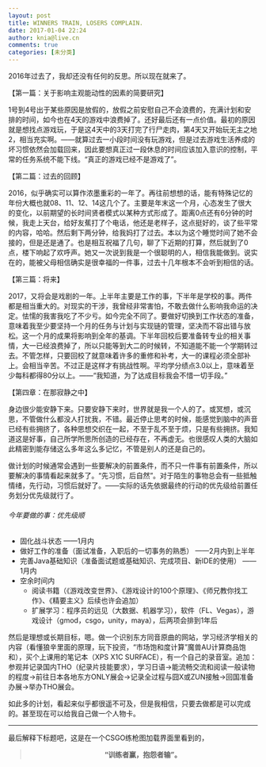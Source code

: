 ```yaml
---
layout: post
title: WINNERS TRAIN, LOSERS COMPLAIN.
date: 2017-01-04 22:24
author: knia@live.cn
comments: true
categories: [未分类]
---
```

2016年过去了，我却还没有任何的反思。所以现在就来了。<!--more-->

【第一篇：关于影响主观能动性的因素的简要研究】

1号到4号出于某些原因是放假的，放假之前安慰自己不会浪费的，充满计划和安排的时间，如今也在4天的游戏中浪费掉了。还好最后还有一点价值。最初的原因就是想找点游戏玩，于是这4天中的3天打完了行尸走肉，第4天又开始玩无主之地2，相当充实啊。——就算过去一小段时间没有玩游戏，但是过去游戏生活养成的坏习惯依然会加载回来，因此要想真正过一段休息的时间应该加入意识的控制，平常的任务系统不能下线。“真正的游戏已经不是游戏了”。

【第二篇：过去的回顾】

2016，似乎确实可以算作浓墨重彩的一年了。再往前想想的话，能有特殊记忆的年份大概也就08、11、12、14这几个了。主要是年末这一个月，心态发生了很大的变化，以前期望的长时间贤者模式以某种方式形成了。距离0点还有6分钟的时候，我走上天台，给好友蕉打了个电话，他还是老样子，这点挺好的，谈了些平常的内容，哈哈。然后剩下两分钟，给我妈打了过去。本以为这个睡觉时间了她不会接的，但是还是通了。也是相互祝福了几句，聊了下近期的打算，然后就到了0点，楼下响起了欢呼声。她又一次说到我是一个很聪明的人，相信我能做到。说实在的，能被父母相信确实是很幸福的一件事，过去十几年根本不会听到相信的话。

【第三篇：将来】

2017，又将会是戏剧的一年。上半年主要是工作的事，下半年是学校的事。两件都是相当重大的。对现实的干涉，我曾经非常害怕，不敢去做什么影响我命运的决定。怯懦的我害我吃了不少亏。如今完全不同了。要做好切换到工作状态的准备，意味着我至少要坚持一个月的任务与计划与实现链的管理，坚决而不容出错与放松。这一个月的成果将影响到全年的基调。下半年回校后要准备转专业的相关事情，大一已经浪费掉了，所以只能等到大二的时候转，不知道能不能一个学期转过去。不管怎样，只要回校了就意味着许多的重修和补考，大一的课程必须全部补上。会相当辛苦。不过正是这样才有挑战性啊。平均学分绩点3.0以上，意味着至少每科都得80分以上。——“我知道，为了达成目标我会不惜一切手段。”

【第四章：在那寂静之中】

身边很少能安静下来。只要安静下来时，世界就是我一个人的了。或冥想，或沉思，不管做什么都没人打扰我，不错。最近停止思考的时候，能感觉到脑中的声音已经有些拥挤了，各种思想交织在一起，不至于乱不至于烦，只是有些拥挤。我知道这是好事，自己所学所思所创造的已经存在，不再虚无。也很感叹人类的大脑如此精密到能存储这么多年这么多记忆，不管是别人的还是自己的。

做计划的时候通常会遇到一些要解决的前置条件，而不只一件事有前置条件，所以要解决的事情看起来就多了。“先习惯，后自然”。对于陌生的事物总会有一些抵触情绪，先行动，习惯后就好了。——实际的话先依据最终的行动的优先级给前置任务划分优先级就行了。
<h6>今年要做的事：优先级顺</h6>
<ul>
 	<li>固化战斗状态 ——1月内</li>
 	<li>做好工作的准备（面试准备，入职后的一切事务的熟悉） ——2月内到上半年</li>
 	<li>完善Java基础知识（准备面试题或基础知识、完成项目、新IDE的使用） ——1月内</li>
 	<li>空余时间内
<ul>
 	<li>阅读书籍（《游戏改变世界》、《游戏设计的100个原理》、《师兄教你找工作》、《精要主义》后续也许会追加）</li>
 	<li>扩展学习：程序员的远见（大数据、机器学习），软件（FL、Vegas），游戏设计（gmod，csgo，unity，maya），后两项会排到1年后</li>
</ul>
</li>
</ul>
然后是理想或长期目标，嗯。做一个识别东方同音原曲的网站，学习经济学相关的内容（看懂狼辛里面的原理，玩下投资，“市场饱和度计算”魔兽AU计算商品饱和），买个上课用的笔记本（XPS X1C SURFACE），有一个自己的录音室。追加：参观并记录国内THO（纪录片技能要求），学习日语→能流畅交流和阅读一般读物的程度→前往日本各地东方ONLY展会→记录全过程与囧X或ZUN接触→回国准备办展→举办THO展会。

如此多的计划，看起来似乎都很遥不可及，但是我相信，只要去做都是可以完成的。甚至现在可以给我自己做一个人物卡。

<hr />

最后解释下标题吧，这是在一个CSGO练枪图加载界面里看到的，
<blockquote>
<p style="text-align: center;"><strong>“训练者赢，抱怨者输”。</strong></p>
</blockquote>
&nbsp;
